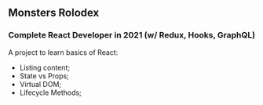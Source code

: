 ## Monsters Rolodex

### Complete React Developer in 2021 (w/ Redux, Hooks, GraphQL)

A project to learn basics of React:
 - Listing content;
 - State vs Props;
 - Virtual DOM;
 - Lifecycle Methods;
